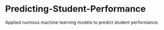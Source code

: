 # Predicting-Student-Performance
Applied numious machine learning models to predict student performance.
